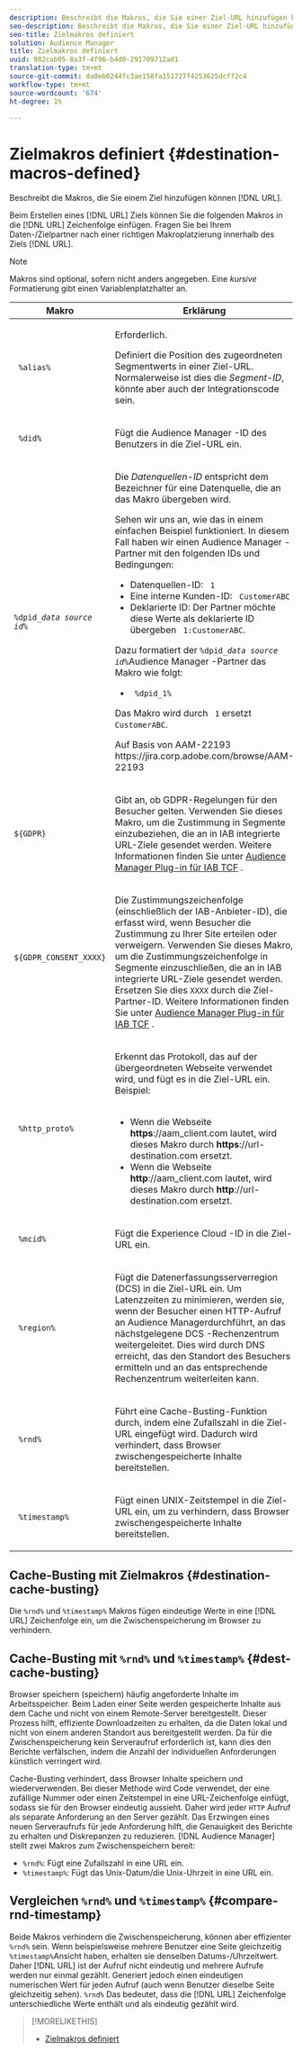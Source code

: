 ```yaml
---
description: Beschreibt die Makros, die Sie einer Ziel-URL hinzufügen können.
seo-description: Beschreibt die Makros, die Sie einer Ziel-URL hinzufügen können.
seo-title: Zielmakros definiert
solution: Audience Manager
title: Zielmakros definiert
uuid: 982cab05-8a3f-4f96-b4d0-291709712ad1
translation-type: tm+mt
source-git-commit: da0eb0244fc3ae158fa151727f4253625dcff2c4
workflow-type: tm+mt
source-wordcount: '674'
ht-degree: 1%

---
```



# Zielmakros definiert {#destination-macros-defined}

Beschreibt die Makros, die Sie einem Ziel hinzufügen können [!DNL URL].

<!-- destination-macros.xml -->

Beim Erstellen eines [!DNL URL] Ziels können Sie die folgenden Makros in die [!DNL URL] Zeichenfolge einfügen. Fragen Sie bei Ihrem Daten-/Zielpartner nach einer richtigen Makroplatzierung innerhalb des Ziels [!DNL URL].

>[!NOTE]
>
>Makros sind optional, sofern nicht anders angegeben. Eine *kursive* Formatierung gibt einen Variablenplatzhalter an.

<table id="table_2C532EFB9DAE41B08714753EBD7DFB05"> 
 <thead> 
  <tr> 
   <th colname="col1" class="entry"> Makro </th> 
   <th colname="col2" class="entry"> Erklärung </th> 
  </tr> 
 </thead>
 <tbody> 
  <tr> 
   <td colname="col1"> <p> <code> %alias%</code> </p> </td> 
   <td colname="col2"> <p>Erforderlich. </p> <p>Definiert die Position des zugeordneten Segmentwerts in einer Ziel-URL. Normalerweise ist dies die <i>Segment-ID</i>, könnte aber auch der Integrationscode sein. </p> </td> 
  </tr> 
  <tr> 
   <td colname="col1"> <p> <code> %did%</code> </p> </td> 
   <td colname="col2"> <p>Fügt die <span class="keyword"> Audience Manager</span> -ID des Benutzers in die Ziel-URL ein. </p> </td> 
  </tr> 
  <tr> 
   <td colname="col1"> <p> <code>%dpid_<i>data source id</i>%</code> </p> </td> 
   <td colname="col2"> <p>Die <i>Datenquellen-ID</i> entspricht dem Bezeichner für eine Datenquelle, die an das Makro übergeben wird. </p> <p>Sehen wir uns an, wie das in einem einfachen Beispiel funktioniert. In diesem Fall haben wir einen <span class="keyword"> Audience Manager</span> -Partner mit den folgenden IDs und Bedingungen: </p> 
    <ul id="ul_697508B437EB4090B121AFA5D519AFBE"> 
     <li id="li_32D9F72A7D1543A892DC7E1529E98A96">Datenquellen-ID: <code> 1</code> </li> 
     <li id="li_099F5B63D2244B5AADA9B26CB6152E6B">Eine interne Kunden-ID: <code> CustomerABC</code> </li> 
     <li id="li_0D9FE501C16444DDB388C8E934E5A8C6">Deklarierte ID: Der Partner möchte diese Werte als deklarierte ID übergeben <code> 1:CustomerABC</code>. </li> 
    </ul> <p>Dazu formatiert der <code>%dpid_<i>data source id</i>%</code>Audience Manager <span class="keyword"></span> -Partner das Makro wie folgt: </p> 
    <ul class="simplelist"> 
     <li> <code> %dpid_1%</code> </li> 
    </ul> <p>Das Makro wird durch <code> 1</code> ersetzt <code> CustomerABC</code>. </p> <p> 
     <draft-comment>
       Auf Basis von AAM-22193 https://jira.corp.adobe.com/browse/AAM-22193 
     </draft-comment> </p> </td> 
  </tr> 
  <tr>
    <td><p><code>${GDPR}</code></p></td>
    <td><p>Gibt an, ob GDPR-Regelungen für den Besucher gelten. Verwenden Sie dieses Makro, um die Zustimmung in Segmente einzubeziehen, die an in IAB integrierte URL-Ziele gesendet werden. Weitere Informationen finden Sie unter <a href="../../overview/data-security-and-privacy/aam-iab-plugin.md">Audience Manager Plug-in für IAB TCF</a> .</p></td>
  </tr>
   <tr>
    <td><code>${GDPR_CONSENT_XXXX}</code></p></td>
    <td><p>Die Zustimmungszeichenfolge (einschließlich der IAB-Anbieter-ID), die erfasst wird, wenn Besucher die Zustimmung zu Ihrer Site erteilen oder verweigern. Verwenden Sie dieses Makro, um die Zustimmungszeichenfolge in Segmente einzuschließen, die an in IAB integrierte URL-Ziele gesendet werden. Ersetzen Sie dies <code>XXXX</code> durch die Ziel-Partner-ID. Weitere Informationen finden Sie unter <a href="../../overview/data-security-and-privacy/aam-iab-plugin.md">Audience Manager Plug-in für IAB TCF</a> . </p></td>
  </tr>
  <tr> 
   <td colname="col1"> <p><code> %http_proto%</code> </p> </td> 
   <td colname="col2"> <p>Erkennt das Protokoll, das auf der übergeordneten Webseite verwendet wird, und fügt es in die Ziel-URL ein. Beispiel:
     <br> 
     <ul id="ul_026F56EC46E94D9EB1153557C0F65325"> 
      <li id="li_B41EF140CC274CB68FE7213DD8B908C0">Wenn die Webseite <b>https</b>://aam_client.com lautet, wird dieses Makro durch <b>https</b>://url-destination.com ersetzt. </li> 
      <li id="li_BDCD6EA69B004A92BA6981952341BD77">Wenn die Webseite <b>http</b>://aam_client.com lautet, wird dieses Makro durch <b>http</b>://url-destination.com ersetzt. </li> 
     </ul> </p> </td> 
  </tr> 
  <tr> 
   <td colname="col1"> <p><code> %mcid%</code> </p> </td> 
   <td colname="col2"> <p>Fügt die <span class="keyword"> Experience Cloud</span> -ID in die Ziel-URL ein. </p> </td> 
  </tr> 
  <tr> 
   <td colname="col1"> <p><code> %region%</code> </p> </td> 
   <td colname="col2"> <p>Fügt die <span class="wintitle"> Datenerfassungsserverregion (DCS)</span> in die Ziel-URL ein. Um Latenzzeiten zu minimieren, werden sie, wenn der Besucher einen HTTP-Aufruf an <span class="keyword"> Audience Manager</span>durchführt, an das nächstgelegene <span class="wintitle"> DCS</span> -Rechenzentrum weitergeleitet. Dies wird durch DNS erreicht, das den Standort des Besuchers ermitteln und an das entsprechende Rechenzentrum weiterleiten kann. </p> </td> 
  </tr> 
  <tr> 
   <td colname="col1"> <p> <code> %rnd%</code> </p> </td> 
   <td colname="col2"> <p>Führt eine Cache-Busting-Funktion durch, indem eine Zufallszahl in die Ziel-URL eingefügt wird. Dadurch wird verhindert, dass Browser zwischengespeicherte Inhalte bereitstellen. </p> </td> 
  </tr> 
  <tr> 
   <td colname="col1"> <p> <code> %timestamp%</code> </p> </td> 
   <td colname="col2"> <p>Fügt einen UNIX-Zeitstempel in die Ziel-URL ein, um zu verhindern, dass Browser zwischengespeicherte Inhalte bereitstellen. </p> </td> 
  </tr> 
 </tbody> 
</table>

## Cache-Busting mit Zielmakros {#destination-cache-busting}

Die `%rnd%` und `%timestamp%` Makros fügen eindeutige Werte in eine [!DNL URL] Zeichenfolge ein, um die Zwischenspeicherung im Browser zu verhindern.

## Cache-Busting mit `%rnd%` und `%timestamp%` {#dest-cache-busting}

<!-- c_dest_cache_busting.xml -->

Browser speichern (speichern) häufig angeforderte Inhalte im Arbeitsspeicher. Beim Laden einer Seite werden gespeicherte Inhalte aus dem Cache und nicht von einem Remote-Server bereitgestellt. Dieser Prozess hilft, effiziente Downloadzeiten zu erhalten, da die Daten lokal und nicht von einem anderen Standort aus bereitgestellt werden. Da für die Zwischenspeicherung kein Serveraufruf erforderlich ist, kann dies den Berichte verfälschen, indem die Anzahl der individuellen Anforderungen künstlich verringert wird.

Cache-Busting verhindert, dass Browser Inhalte speichern und wiederverwenden. Bei dieser Methode wird Code verwendet, der eine zufällige Nummer oder einen Zeitstempel in eine URL-Zeichenfolge einfügt, sodass sie für den Browser eindeutig aussieht. Daher wird jeder `HTTP` Aufruf als separate Anforderung an den Server gezählt. Das Erzwingen eines neuen Serveraufrufs für jede Anforderung hilft, die Genauigkeit des Berichte zu erhalten und Diskrepanzen zu reduzieren. [!DNL Audience Manager] stellt zwei Makros zum Zwischenspeichern bereit:

* `%rnd%`: Fügt eine Zufallszahl in eine URL ein.
* `%timestamp%`: Fügt das Unix-Datum/die Unix-Uhrzeit in eine URL ein.

## Vergleichen `%rnd%` und `%timestamp%` {#compare-rnd-timestamp}

Beide Makros verhindern die Zwischenspeicherung, können aber effizienter `%rnd%` sein. Wenn beispielsweise mehrere Benutzer eine Seite gleichzeitig `%timestamp%`Ansicht haben, erhalten sie denselben Datums-/Uhrzeitwert. Daher [!DNL URL] ist der Aufruf nicht eindeutig und mehrere Aufrufe werden nur einmal gezählt. Generiert jedoch einen eindeutigen numerischen Wert für jeden Aufruf (auch wenn Benutzer dieselbe Seite gleichzeitig sehen). `%rnd%` Das bedeutet, dass die [!DNL URL] Zeichenfolge unterschiedliche Werte enthält und als eindeutig gezählt wird.

>[!MORELIKETHIS]
>
>* [Zielmakros definiert](../../features/destinations/destination-macros.md#destination-macros-defined)